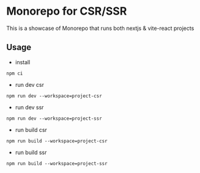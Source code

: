 # Monorepo for CSR/SSR
This is a showcase of Monorepo that runs both nextjs & vite-react projects

## Usage
- install
```base
npm ci
```

- run dev csr
```
npm run dev --workspace=project-csr
```

- run dev ssr
```
npm run dev --workspace=project-ssr
```

- run build csr
```
npm run build --workspace=project-csr
```

- run build ssr
```
npm run build --workspace=project-ssr
```